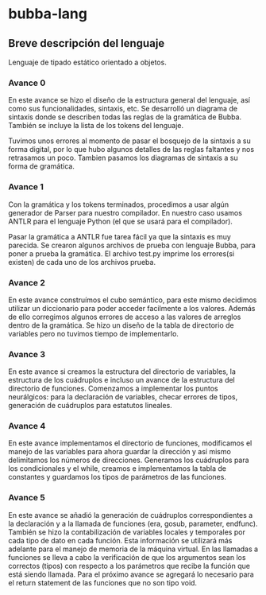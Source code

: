 # bubba-lang

## Breve descripción del lenguaje

Lenguaje de tipado estático orientado a objetos.

### Avance 0

En este avance se hizo el diseño de la estructura general del lenguaje, así como sus funcionalidades, sintaxis, etc.
Se desarrolló un diagrama de sintaxis donde se describen todas las reglas de la gramática de Bubba. También se incluye la lista de los tokens del lenguaje.

Tuvimos unos errores al momento de pasar el bosquejo de la sintaxis a su forma digital, por lo que hubo algunos detalles de las reglas faltantes y nos retrasamos un poco.
Tambien pasamos los diagramas de sintaxis a su forma de gramática.

### Avance 1

Con la gramática y los tokens terminados, procedimos a usar algún generador de Parser para nuestro compilador. 
En nuestro caso usamos ANTLR para el lenguaje Python (el que se usará para el compilador).

Pasar la gramática a ANTLR fue tarea fácil ya que la sintaxis es muy parecida. Se crearon algunos archivos de prueba con lenguaje Bubba, para poner a prueba la gramática.
El archivo test.py imprime los errores(si existen) de cada uno de los archivos prueba.

### Avance 2

En este avance construímos el cubo semántico, para este mismo decidimos utilizar un diccionario para poder acceder facilmente a los valores. Además de ello corregimos algunos errores de acceso a las valores de arreglos dentro de la gramática. Se hizo un diseño de la tabla de directorio de variables pero no tuvimos tiempo de  implementarlo.

### Avance 3

En este avance si creamos la estructura del directorio de variables, la estructura de los cuádruplos e incluso un avance de la estructura del directorio de funciones. Comenzamos a implementar los puntos neurálgicos: para la declaración de variables, checar errores de tipos, generación de cuádruplos para estatutos lineales.


### Avance 4

En este avance implementamos el directorio de funciones, modificamos el manejo de las variables para ahora guardar la dirección y así mismo delimitamos los números de direcciones. Generamos los cuádruplos para los condicionales y el while, creamos e implementamos la tabla de constantes y guardamos los tipos de parámetros de las funciones.

### Avance 5

En este avance se añadió la generación de cuádruplos correspondientes a la declaración y a la llamada de funciones (era, gosub, parameter, endfunc).
También se hizo la contabilización de variables locales y temporales por cada tipo de dato en cada función.
Esta información se utilizará más adelante para el manejo de memoria de la máquina virtual. En las llamadas a funciones se lleva a cabo la verificación de que los argumentos sean los correctos (tipos) con respecto a los parámetros que recibe la función que está siendo llamada.
Para el próximo avance se agregará lo necesario para el return statement de las funciones que no son tipo void.
